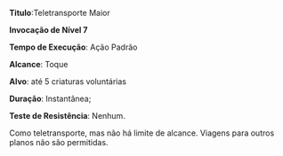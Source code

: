 **Titulo**:Teletransporte Maior

**Invocação de Nível 7**

**Tempo de Execução**: Ação Padrão

**Alcance**: Toque

**Alvo**: até 5 criaturas voluntárias

**Duração**:  Instantânea;

**Teste de Resistência**: Nenhum.

Como teletransporte, mas não há limite de alcance. Viagens para outros planos não são permitidas.